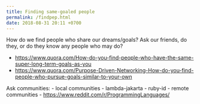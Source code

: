 ```yaml
---
title: Finding same-goaled people
permalink: /findpep.html
date: 2018-08-31 20:11 +0700
---
```


How do we find people who share our dreams/goals?
Ask our friends, do they, or do they know any people who may do?

- https://www.quora.com/How-do-you-find-people-who-have-the-same-super-long-term-goals-as-you
- https://www.quora.com/Purpose-Driven-Networking-How-do-you-find-people-who-pursue-goals-similar-to-your-own

Ask communities:
    - local communities
        - lambda-jakarta
        - ruby-id
    - remote communities
        - https://www.reddit.com/r/ProgrammingLanguages/
